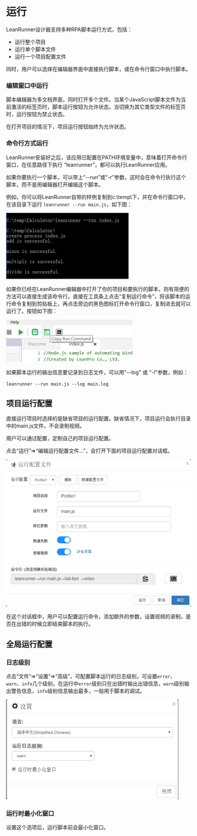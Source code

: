 # 运行

LeanRunner设计器支持多种RPA脚本运行方式，包括：

* 运行整个项目
* 运行单个脚本文件
* 运行一个项目配置文件

同时，用户可以选择在编辑器界面中直接执行脚本，或在命令行窗口中执行脚本。

### 编辑窗口中运行

脚本编辑器为多文档界面，同时打开多个文件。当某个JavaScript脚本文件为当前激活的标签页时，脚本运行按钮为允许状态。当切换为其它类型文件的标签页时，运行按钮为禁止状态。

在打开项目的情况下，项目运行按钮始终为允许状态。


### 命令行方式运行
LeanRunner安装好之后，该应用已配置在PATH环境变量中，意味着打开命令行窗口，在任意路径下执行 “leanrunner”，都可以执行LeanRunner应用。

如果你要执行一个脚本，可以带上“--run”或“-r”参数，这时会在命令行执行这个脚本，而不是用编辑器打开编辑这个脚本。

例如，你可以将LeanRunner自带的样例复制到c:\temp\下，并在命令行窗口中，在该目录下运行 `leanrunner --run main.js`，如下图：

![](/assets/run_console.png)

如果你已经在LeanRunner编辑器中打开了你的项目和要执行的脚本，则有简便的方法可以直接生成该命令行。直接在工具条上点击“复制运行命令”，将该脚本的运行命令复制到剪贴板上，再点击旁边的黑色图标打开命令行窗口，复制进去就可以运行了。按钮如下图：

![](/assets/copy_command.png)

如果脚本运行的输出信息要记录到日志文件，可以用"--log" 或 "-l"参数，例如：

```
leanrunner --run main.js --log main.log
```

## 项目运行配置

直接运行项目时选择的是缺省项目的运行配置。缺省情况下，项目运行会执行目录中的main.js文件，不会录制视频。

用户可以通过配置，定制自己的项目运行配置。

点击“运行”=>“编辑运行配置文件...”，会打开下面的项目运行配置对话框。

![](assets/profile_edit.png)

在这个对话框中，用户可以配置运行命令，添加额外的参数，设置视频的录制，是否在出错的时候立即结束脚本的执行。


## 全局运行配置

### 日志级别

点击“文件”=>“设置”=>“高级”，可配置脚本运行的日志级别，可设置`error`、`warn`、`info`几个级别，在运行中`error`级别只在出错时输出出错信息，`warn`级别输出警告信息，`info`级别信息输出最多，一般用于脚本的调试。

![](/assets/settings-dialog.png)

### 运行时最小化窗口

设置这个选项后，运行脚本前会最小化窗口。
